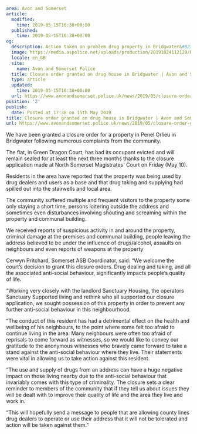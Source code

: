 ```yaml
area: Avon and Somerset
article:
  modified:
    time: 2019-05-15T16:38+00:00
  published:
    time: 2019-05-15T16:38+00:00
og:
  description: Action taken on problem drug property in Bridgwater&#8230;
  image: https://media.aspolice.net/uploads/production/20191024112120/Bridgwater-closure-flat-door.jpg1_.jpg
  locale: en_GB
  site:
    name: Avon and Somerset Police
  title: Closure order granted on drug house in Bridgwater | Avon and Somerset Police
  type: article
  updated:
    time: 2019-05-15T16:38+00:00
  url: https://www.avonandsomerset.police.uk/news/2019/05/closure-order-granted-on-drug-house-in-bridgwater/
position: '2'
publish:
  date: Posted at 17:38 on 15th May 2019
title: Closure order granted on drug house in Bridgwater | Avon and Somerset Police
url: https://www.avonandsomerset.police.uk/news/2019/05/closure-order-granted-on-drug-house-in-bridgwater/
```

We have been granted a closure order for a property in Penel Orlieu in Bridgwater following numerous complaints from the community.

The flat, in Green Dragon Court, has had its occupant evicted and will remain sealed for at least the next three months thanks to the closure application made at North Somerset Magistrates' Court on Friday (May 10).

Residents in the area have reported that the property was being used by drug dealers and users as a base and that drug taking and supplying had spilled out into the stairwells and local area.

The community suffered multiple and frequent visitors to the property some only staying a short time, persons loitering outside the address and sometimes even disturbances involving shouting and screaming within the property and communal building.

We received reports of suspicious activity in and around the property, criminal damage at the premises and communal building, people leaving the address believed to be under the influence of drugs/alcohol, assaults on neighbours and even reports of weapons at the property

Cerwyn Pritchard, Somerset ASB Coordinator, said: “We welcome the court’s decision to grant this closure orders. Drug dealing and taking, and all the associated anti-social behaviour, significantly impacts people’s quality of life.

“Working very closely with the landlord Sanctuary Housing, the operators Sanctuary Supported living and rethink who all supported our closure application, we sought possession of this property in order to prevent any further anti-social behaviour in this neighbourhood.

“The conduct of this resident has had a detrimental effect on the health and wellbeing of his neighbours, to the point where some felt too afraid to continue living in the area. Many neighbours were often too afraid of reprisals to come forward as witnesses, so we would like to convey our gratitude to the anonymous witnesses who bravely came forward to take a stand against the anti-social behaviour where they live. Their statements were vital in allowing us to take action against this resident.

“The use and supply of drugs from an address can have a huge negative impact on those living nearby due to the anti-social behaviour that invariably comes with this type of criminality. The closure sets a clear reminder to members of the community that if they tell us about issues they will be dealt with to improve their quality of life and the area they live and work in.

“This will hopefully send a message to people that are allowing county lines drug dealers to operate or use their address that it will not be tolerated and action will be taken against them."
